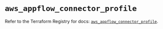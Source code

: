 # `aws_appflow_connector_profile`

Refer to the Terraform Registry for docs: [`aws_appflow_connector_profile`](https://registry.terraform.io/providers/hashicorp/aws/6.17.0/docs/resources/appflow_connector_profile).
